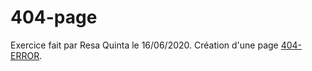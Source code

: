 # 404-page

Exercice fait par Resa Quinta le 16/06/2020. 
Création d'une page [404-ERROR](./index.html).